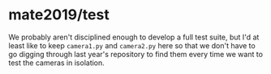 # mate2019/test

We probably aren't disciplined enough to develop a full test suite, but I'd at least like to keep `camera1.py` and `camera2.py` here so that we don't have to go digging through last year's repository to find them every time we want to test the cameras in isolation.

